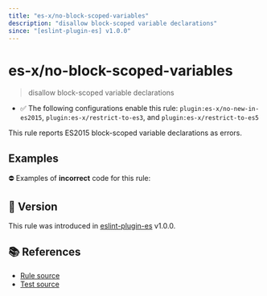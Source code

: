 ```yaml
---
title: "es-x/no-block-scoped-variables"
description: "disallow block-scoped variable declarations"
since: "[eslint-plugin-es] v1.0.0"
---
```


# es-x/no-block-scoped-variables
> disallow block-scoped variable declarations

- ✅ The following configurations enable this rule: `plugin:es-x/no-new-in-es2015`, `plugin:es-x/restrict-to-es3`, and `plugin:es-x/restrict-to-es5`

This rule reports ES2015 block-scoped variable declarations as errors.

## Examples

⛔ Examples of **incorrect** code for this rule:

<eslint-playground type="bad" code="/*eslint es-x/no-block-scoped-variables: error */
let a = 1
const b = 2
" />

## 🚀 Version

This rule was introduced in [eslint-plugin-es] v1.0.0.

[eslint-plugin-es]: https://github.com/mysticatea/eslint-plugin-es

## 📚 References

- [Rule source](https://github.com/ota-meshi/eslint-plugin-es-x/blob/master/lib/rules/no-block-scoped-variables.js)
- [Test source](https://github.com/ota-meshi/eslint-plugin-es-x/blob/master/tests/lib/rules/no-block-scoped-variables.js)
